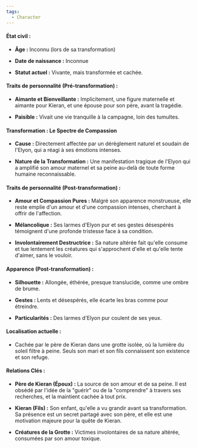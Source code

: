 ```yaml
---
tags:
  - Character
---
```

#### **État civil :**

- **Âge :** Inconnu (lors de sa transformation)
    
- **Date de naissance :** Inconnue
    
- **Statut actuel :** Vivante, mais transformée et cachée.
    

#### **Traits de personnalité (Pré-transformation) :**

- **Aimante et Bienveillante :** Implicitement, une figure maternelle et aimante pour Kieran, et une épouse pour son père, avant la tragédie.
    
- **Paisible :** Vivait une vie tranquille à la campagne, loin des tumultes.
    

#### **Transformation : Le Spectre de Compassion**

- **Cause :** Directement affectée par un dérèglement naturel et soudain de l'Elyon, qui a réagi à ses émotions intenses.
    
- **Nature de la Transformation :** Une manifestation tragique de l'Elyon qui a amplifié son amour maternel et sa peine au-delà de toute forme humaine reconnaissable.
    

#### **Traits de personnalité (Post-transformation) :**

- **Amour et Compassion Pures :** Malgré son apparence monstrueuse, elle reste emplie d'un amour et d'une compassion intenses, cherchant à offrir de l'affection.
    
- **Mélancolique :** Ses larmes d'Elyon pur et ses gestes désespérés témoignent d'une profonde tristesse face à sa condition.
    
- **Involontairement Destructrice :** Sa nature altérée fait qu'elle consume et tue lentement les créatures qui s'approchent d'elle et qu'elle tente d'aimer, sans le vouloir.
    

#### **Apparence (Post-transformation) :**

- **Silhouette :** Allongée, éthérée, presque translucide, comme une ombre de brume.
    
- **Gestes :** Lents et désespérés, elle écarte les bras comme pour étreindre.
    
- **Particularités :** Des larmes d'Elyon pur coulent de ses yeux.
    

#### **Localisation actuelle :**

- Cachée par le père de Kieran dans une grotte isolée, où la lumière du soleil filtre à peine. Seuls son mari et son fils connaissent son existence et son refuge.
    

#### **Relations Clés :**

- **Père de Kieran (Époux) :** La source de son amour et de sa peine. Il est obsédé par l'idée de la "guérir" ou de la "comprendre" à travers ses recherches, et la maintient cachée à tout prix.
    
- **Kieran (Fils) :** Son enfant, qu'elle a vu grandir avant sa transformation. Sa présence est un secret partagé avec son père, et elle est une motivation majeure pour la quête de Kieran.
    
- **Créatures de la Grotte :** Victimes involontaires de sa nature altérée, consumées par son amour toxique.
